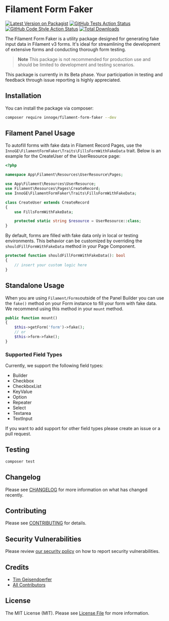 # Filament Form Faker

[![Latest Version on Packagist](https://img.shields.io/packagist/v/innoge/filament-form-faker.svg?style=flat-square)](https://packagist.org/packages/innoge/filament-form-faker)
[![GitHub Tests Action Status](https://img.shields.io/github/actions/workflow/status/innoge/filament-form-faker/run-tests.yml?branch=main&label=tests&style=flat-square)](https://github.com/innoge/filament-form-faker/actions?query=workflow%3Arun-tests+branch%3Amain)
[![GitHub Code Style Action Status](https://img.shields.io/github/actions/workflow/status/innoge/filament-form-faker/fix-php-code-style-issues.yml?branch=main&label=code%20style&style=flat-square)](https://github.com/innoge/filament-form-faker/actions?query=workflow%3A"Fix+PHP+code+style+issues"+branch%3Amain)
[![Total Downloads](https://img.shields.io/packagist/dt/innoge/filament-form-faker.svg?style=flat-square)](https://packagist.org/packages/innoge/filament-form-faker)

The Filament Form Faker is a utility package designed for generating fake input data in Filament v3 forms. It's ideal
for
streamlining the development of extensive forms and conducting thorough form testing.

> **Note**
> This package is not recommended for production use and should be limited to development and testing scenarios.

This package is currently in its Beta phase. Your participation in testing and feedback through issue reporting is
highly appreciated.

## Installation

You can install the package via composer:

```bash
composer require innoge/filament-form-faker --dev
```

## Filament Panel Usage

To autofill forms with fake data in Filament Record Pages, use
the `InnoGE\FilamentFormFaker\Traits\FillsFormWithFakeData` trait. Below is an example for
the CreateUser of the UserResource page:

```php
<?php

namespace App\Filament\Resources\UserResource\Pages;

use App\Filament\Resources\UserResource;
use Filament\Resources\Pages\CreateRecord;
use InnoGE\FilamentFormFaker\Traits\FillsFormWithFakeData;

class CreateUser extends CreateRecord
{
    use FillsFormWithFakeData;

    protected static string $resource = UserResource::class;
}
```

By default, forms are filled with fake data only in local or testing environments. This behavior can be customized by
overriding the `shouldFillFormWithFakeData` method in your Page Component.

```php
protected function shouldFillFormWithFakeData(): bool
{
    // insert your custom logic here
}

```

## Standalone Usage

When you are using `Filament/Forms`outside of the Panel Builder you can use the `fake()` method on your Form instance to
fill your form with fake data. We recommend using this method in your `mount` method.

```php
public function mount()
{
    $this->getForm('form')->fake();
    // or
    $this->form->fake();
}
```

### Supported Field Types

Currently, we support the following field types:

- Builder
- Checkbox
- CheckboxList
- KeyValue
- Option
- Repeater
- Select
- Textarea
- TextInput

If you want to add support for other field types please create an issue or a pull request.

## Testing

```bash
composer test
```

## Changelog

Please see [CHANGELOG](CHANGELOG.md) for more information on what has changed recently.

## Contributing

Please see [CONTRIBUTING](CONTRIBUTING.md) for details.

## Security Vulnerabilities

Please review [our security policy](../../security/policy) on how to report security vulnerabilities.

## Credits

- [Tim Geisendoerfer](https://github.com/geisi)
- [All Contributors](../../contributors)

## License

The MIT License (MIT). Please see [License File](LICENSE.md) for more information.
